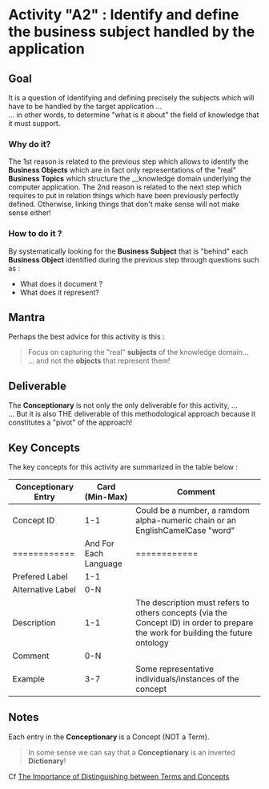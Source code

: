 # Activity "A2" : Identify and define the business subject handled by the application

## Goal
It is a question of identifying and defining precisely the subjects which will have to be handled by the target application ...   
... in other words, to determine "what is it about" the field of knowledge that it must support.

### Why do it?
The 1st reason is related to the previous step which allows to identify the __Business Objects__ which are in fact only representations of the "real" __Business Topics__ which structure the __knowledge domain underlying the computer application.
The 2nd reason is related to the next step which requires to put in relation things which have been previously perfectly defined. Otherwise, linking things that don't make sense will not make sense either!

### How to do it ?
By systematically looking for the __Business Subject__ that is "behind" each __Business Object__ identified during the previous step through questions such as :
* What does it document ?
* What does it represent?

## Mantra
Perhaps the best advice for this activity is this : 
> Focus on capturing the "real" __subjects__ of the knowledge domain...     
... and not the __objects__ that represent them!

## Deliverable
The __Conceptionary__ is not only the only deliverable for this activity, ...   
... But it is also THE deliverable of this methodological approach because it constitutes a "pivot" of the approach!   
 
## Key Concepts
The key concepts for this activity are summarized in the table below :

<table>
    <thead>
        <tr>
            <th>Conceptionary Entry</th>
            <th>Card (Min-Max)</th>
            <th>Comment</th>
        </tr>
    </thead>
    <tbody>
        <tr>
            <td>Concept ID</td>
            <td>1-1</td>
            <td>Could be a number, a ramdom alpha-numeric chain or an EnglishCamelCase "word"</td>
        </tr>
          <tr>
            <td>============</td>
            <td>And For Each Language</td>
            <td>============</td>
        </tr>
        <tr>
            <td>Prefered Label</td>
            <td>1-1</td>
            <td></td>
        </tr>
        <tr>
            <td>Alternative Label</td>
            <td>0-N</td>
            <td></td>
        </tr>
        <tr>
            <td>Description</td>
            <td>1-1</td>
            <td>The description must refers to others concepts (via the Concept ID) in order to prepare the work for building the future ontology</td>
        </tr>
        <tr>
            <td>Comment</td>
            <td>0-N</td>
            <td></td>
        </tr>
        <tr>
            <td>Example</td>
            <td>3-7</td>
            <td>Some representative individuals/instances of the concept</td>
        </tr>
    </tbody>
</table>

## Notes
Each entry in the __Conceptionary__ is a Concept (NOT a Term).
> In some sense we can say that a __Conceptionary__ is an inverted __Dictionary__!

Cf <a href="https://www.semanticarts.com/the-importance-of-distinguishing-between-terms-and-concepts/">The Importance of Distinguishing between Terms and Concepts</a> 
